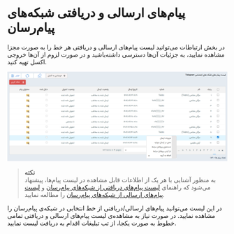 # پیام‌های ارسالی و دریافتی شبکه‌های پیام‌رسان 
در بخش ارتباطات می‌توانید لیست پیام‌های ارسالی و دریافتی هر خط را به صورت مجزا مشاهده نمایید، به جزئیات آن‌ها دسترسی داشته‌باشید و در صورت لزوم از آن‌ها خروجی اکسل تهیه کنید. <br>

![لیست پیام‌های شبکه‌های پیام‌رسان](./Image/social-network-message-list.png)

> **نکته**<br>
> به منظور آشنایی با هر یک از اطلاعات قابل مشاهده در لیست پیام‌ها، پیشنهاد می‌شود که راهنمای [لیست پیام‌های دریافتی از شبکه‌های پیام‌رسان](https://github.com/1stco/PayamGostarDocs/blob/master/Help/Marketing/SocialNetworkMessage/List/ReceivedList.md) و [لیست پیام‌های ارسالی از شبکه‌های پیام‌رسان](https://github.com/1stco/PayamGostarDocs/blob/master/Help/Marketing/SocialNetworkMessage/List/SentList.md) را مطالعه نمایید.<br>

در این لیست می‌توانید پیام‌های ارسالی/دریافتی از خط انتخابی در شبکه‌ی پیام‌رسان را مشاهده نمایید. در صورت نیاز به مشاهده‌ی لیست‌ پیام‌های ارسالی و دریافتی تمامی خطوط به صورت یکجا، از تب تبلیغات اقدام به دریافت لیست نمایید.<br>
